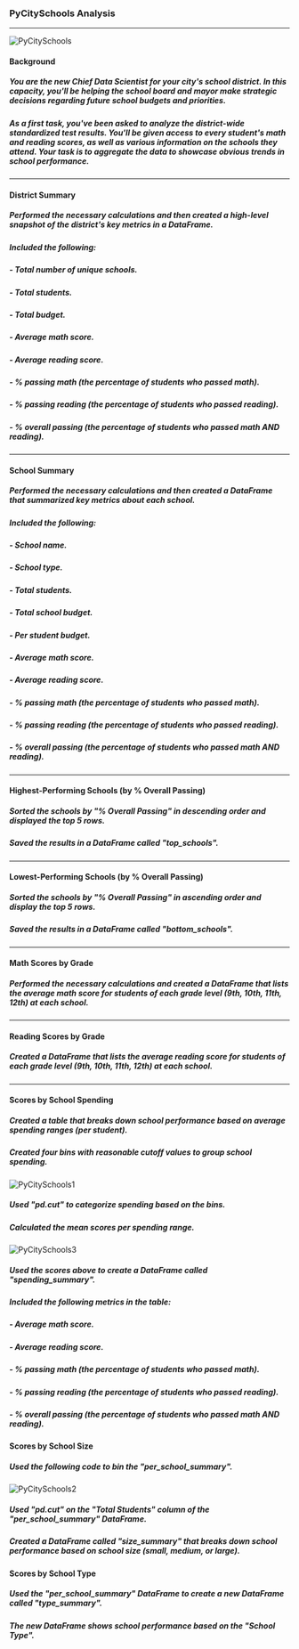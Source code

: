 ### PyCitySchools Analysis
---
![PyCitySchools](https://github.com/kmorrow439/pandas_challenge/assets/114371722/895a4594-7183-4ce6-b0a0-db75152f86e6)
#### Background
##### You are the new Chief Data Scientist for your city's school district. In this capacity, you'll be helping the school board and mayor make strategic decisions regarding future school budgets and priorities.
##### As a first task, you've been asked to analyze the district-wide standardized test results. You'll be given access to every student's math and reading scores, as well as various information on the schools they attend. Your task is to aggregate the data to showcase obvious trends in school performance.
---
#### District Summary
##### Performed the necessary calculations and then created a high-level snapshot of the district's key metrics in a DataFrame.
##### Included the following:
##### - Total number of unique schools.
##### - Total students.
##### - Total budget.
##### - Average math score.
##### - Average reading score.
##### - % passing math (the percentage of students who passed math).
##### - % passing reading (the percentage of students who passed reading).
##### - % overall passing (the percentage of students who passed math AND reading).
---
#### School Summary
##### Performed the necessary calculations and then created a DataFrame that summarized key metrics about each school.
##### Included the following:
##### - School name.
##### - School type.
##### - Total students.
##### - Total school budget.
##### - Per student budget.
##### - Average math score.
##### - Average reading score.
##### - % passing math (the percentage of students who passed math).
##### - % passing reading (the percentage of students who passed reading).
##### - % overall passing (the percentage of students who passed math AND reading).
---
#### Highest-Performing Schools (by % Overall Passing)
##### Sorted the schools by "% Overall Passing" in descending order and displayed the top 5 rows.
##### Saved the results in a DataFrame called "top_schools".
---
#### Lowest-Performing Schools (by % Overall Passing)
##### Sorted the schools by "% Overall Passing" in ascending order and display the top 5 rows.
##### Saved the results in a DataFrame called "bottom_schools".
---
#### Math Scores by Grade
##### Performed the necessary calculations and created a DataFrame that lists the average math score for students of each grade level (9th, 10th, 11th, 12th) at each school.
---
#### Reading Scores by Grade
##### Created a DataFrame that lists the average reading score for students of each grade level (9th, 10th, 11th, 12th) at each school.
---
#### Scores by School Spending
##### Created a table that breaks down school performance based on average spending ranges (per student).
##### Created four bins with reasonable cutoff values to group school spending.
![PyCitySchools1](https://github.com/kmorrow439/pandas_challenge/assets/114371722/f299455f-2289-4321-baef-9545e52e53c4)
##### Used "pd.cut" to categorize spending based on the bins.
##### Calculated the mean scores per spending range.
![PyCitySchools3](https://github.com/kmorrow439/pandas_challenge/assets/114371722/f8ce4dbc-ad57-4331-b0a8-e09584cb7a9a)
##### Used the scores above to create a DataFrame called "spending_summary".
##### Included the following metrics in the table:
##### - Average math score.
##### - Average reading score.
##### - % passing math (the percentage of students who passed math).
##### - % passing reading (the percentage of students who passed reading).
##### - % overall passing (the percentage of students who passed math AND reading).
#### Scores by School Size
##### Used the following code to bin the "per_school_summary".
![PyCitySchools2](https://github.com/kmorrow439/pandas_challenge/assets/114371722/9011d79f-9b21-4b0b-bd22-64075cfaa405)
##### Used "pd.cut" on the "Total Students" column of the "per_school_summary" DataFrame.
##### Created a DataFrame called "size_summary" that breaks down school performance based on school size (small, medium, or large).
#### Scores by School Type
##### Used the "per_school_summary" DataFrame to create a new DataFrame called "type_summary".
##### The new DataFrame shows school performance based on the "School Type".
